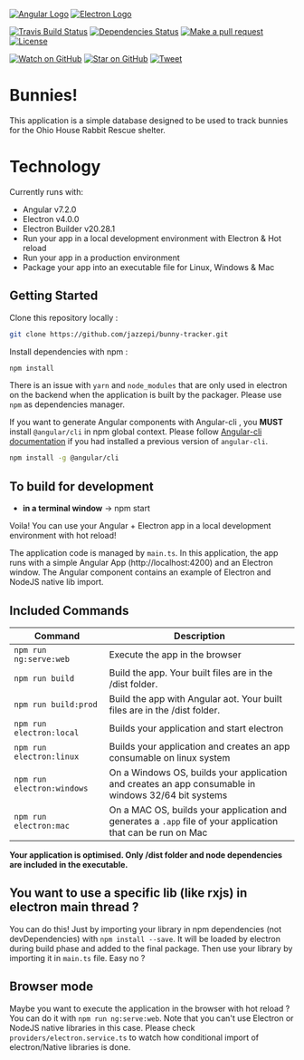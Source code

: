 [![Angular Logo](https://www.vectorlogo.zone/logos/angular/angular-icon.svg)](https://angular.io/) [![Electron Logo](https://www.vectorlogo.zone/logos/electronjs/electronjs-icon.svg)](https://electronjs.org/)

[![Travis Build Status][build-badge]][build]
[![Dependencies Status][dependencyci-badge]][dependencyci]
[![Make a pull request][prs-badge]][prs]
[![License](http://img.shields.io/badge/Licence-MIT-brightgreen.svg)](LICENSE.md)

[![Watch on GitHub][github-watch-badge]][github-watch]
[![Star on GitHub][github-star-badge]][github-star]
[![Tweet][twitter-badge]][twitter]

# Bunnies!

This application is a simple database designed to be used to track bunnies for the Ohio House Rabbit Rescue shelter.

# Technology

Currently runs with:

- Angular v7.2.0
- Electron v4.0.0
- Electron Builder v20.28.1
- Run your app in a local development environment with Electron & Hot reload
- Run your app in a production environment
- Package your app into an executable file for Linux, Windows & Mac

## Getting Started

Clone this repository locally :

``` bash
git clone https://github.com/jazzepi/bunny-tracker.git
```

Install dependencies with npm :

``` bash
npm install
```

There is an issue with `yarn` and `node_modules` that are only used in electron on the backend when the application is built by the packager. Please use `npm` as dependencies manager.


If you want to generate Angular components with Angular-cli , you **MUST** install `@angular/cli` in npm global context.
Please follow [Angular-cli documentation](https://github.com/angular/angular-cli) if you had installed a previous version of `angular-cli`.

``` bash
npm install -g @angular/cli
```

## To build for development

- **in a terminal window** -> npm start

Voila! You can use your Angular + Electron app in a local development environment with hot reload!

The application code is managed by `main.ts`. In this application, the app runs with a simple Angular App (http://localhost:4200) and an Electron window.
The Angular component contains an example of Electron and NodeJS native lib import.

## Included Commands

|Command|Description|
|--|--|
|`npm run ng:serve:web`| Execute the app in the browser |
|`npm run build`| Build the app. Your built files are in the /dist folder. |
|`npm run build:prod`| Build the app with Angular aot. Your built files are in the /dist folder. |
|`npm run electron:local`| Builds your application and start electron
|`npm run electron:linux`| Builds your application and creates an app consumable on linux system |
|`npm run electron:windows`| On a Windows OS, builds your application and creates an app consumable in windows 32/64 bit systems |
|`npm run electron:mac`|  On a MAC OS, builds your application and generates a `.app` file of your application that can be run on Mac |

**Your application is optimised. Only /dist folder and node dependencies are included in the executable.**

## You want to use a specific lib (like rxjs) in electron main thread ?

You can do this! Just by importing your library in npm dependencies (not devDependencies) with `npm install --save`. It will be loaded by electron during build phase and added to the final package. Then use your library by importing it in `main.ts` file. Easy no ?

## Browser mode

Maybe you want to execute the application in the browser with hot reload ? You can do it with `npm run ng:serve:web`.
Note that you can't use Electron or NodeJS native libraries in this case. Please check `providers/electron.service.ts` to watch how conditional import of electron/Native libraries is done.

[build-badge]: https://travis-ci.org/jazzepi/bunny-tracker.svg?branch=master
[build]: https://travis-ci.org/jazzepi/bunny-tracker
[dependencyci-badge]: https://dependencyci.com/github/jazzepi/bunny-tracker/badge
[dependencyci]: https://dependencyci.com/github/jazzepi/bunny-tracker
[license-badge]: https://img.shields.io/badge/license-Apache2-blue.svg?style=flat
[license]: https://github.com/jazzepi/bunny-tracker/blob/master/LICENSE.md
[prs-badge]: https://img.shields.io/badge/PRs-welcome-brightgreen.svg?style=flat-square
[prs]: http://makeapullrequest.com
[github-watch-badge]: https://img.shields.io/github/watchers/jazzepi/bunny-tracker.svg?style=social
[github-watch]: https://github.com/jazzepi/bunny-tracker/watchers
[github-star-badge]: https://img.shields.io/github/stars/jazzepi/bunny-tracker.svg?style=social
[github-star]: https://github.com/jazzepi/bunny-tracker/stargazers
[twitter]: https://twitter.com/intent/tweet?text=Check%20out%20bunny-tracker!%20https://github.com/jazzepi/bunny-tracker%20%F0%9F%91%8D
[twitter-badge]: https://img.shields.io/twitter/url/https/github.com/jazzepi/angular-electron.svg?style=social
